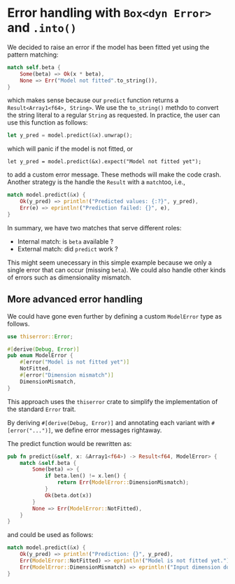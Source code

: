 # Error handling with `Box<dyn Error>` and `.into()`

We decided to raise an error if the model has been fitted yet using the pattern matching:

```rust
match self.beta {
    Some(beta) => Ok(x * beta),
    None => Err("Model not fitted".to_string()),
}
```

which makes sense because our `predict` function returns a `Result<Array1<f64>, String>`. We use the `to_string()` methdo to convert the string literal to a regular `String` as requested. In practice, the user can use this function as follows:

```rust
let y_pred = model.predict(&x).unwrap();
```

which will panic if the model is not fitted, or


```
let y_pred = model.predict(&x).expect("Model not fitted yet");
```

to add a custom error message. These methods will make the code crash. Another strategy is the handle the `Result` with a `match`too, i.e., 

```rust
match model.predict(&x) {
    Ok(y_pred) => println!("Predicted values: {:?}", y_pred),
    Err(e) => eprintln!("Prediction failed: {}", e),
}
```

In summary, we have two matches that serve different roles:
- Internal match: is `beta` available ?
- External match: did `predict` work ?

This might seem unecessary in this simple example because we only a single error that can occur (missing `beta`). We could also handle other kinds of errors such as dimensionality mismatch.

## More advanced error handling

We could have gone even further by defining a custom `ModelError` type as follows.

```rust
use thiserror::Error;

#[derive(Debug, Error)]
pub enum ModelError {
    #[error("Model is not fitted yet")]
    NotFitted,
    #[error("Dimension mismatch")]
    DimensionMismatch,
}
```

This approach uses the `thiserror` crate to simplify the implementation of the standard `Error` trait.

By deriving `#[derive(Debug, Error)]` and annotating each variant with `#[error("...")]`, we define error messages rightaway.

The predict function would be rewritten as:

```rust
pub fn predict(&self, x: &Array1<f64>) -> Result<f64, ModelError> {
    match &self.beta {
        Some(beta) => {
            if beta.len() != x.len() {
                return Err(ModelError::DimensionMismatch);
            }
            Ok(beta.dot(x))
        }
        None => Err(ModelError::NotFitted),
    }
}
```

and could be used as follows:

```rust
match model.predict(&x) {
    Ok(y_pred) => println!("Prediction: {}", y_pred),
    Err(ModelError::NotFitted) => eprintln!("Model is not fitted yet."),
    Err(ModelError::DimensionMismatch) => eprintln!("Input dimension doesn't match."),
}
```